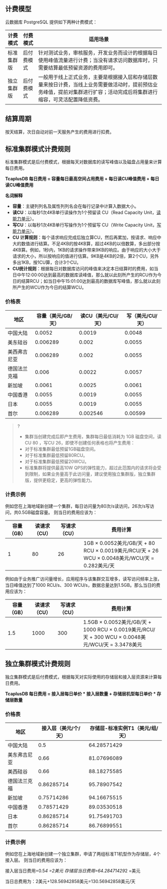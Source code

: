 ## 计费模型
云数据库 PostgreSQL 提供如下两种计费模式：

| 计费模式	| 付费模式|	适用场景|
|----|----|----|
|标准集群版	|后付费模式|针对测试业务，审核服务，开发业务而设计的根据每日使用峰值流量进行计费；当没有请求访问数据库时，只需要结算最低预留资源的费用即可。|
|独立集群版|	后付费模式|一般用于线上正式业务，主要是根据接入层和存储层数量来按日计费，当线上业务需要做活动时，提前预估业务峰值，提前对集群进行扩容；活动完成后将集群进行缩容，可灵活配置降低资费。|

## 结算周期
按天结算，次日自动对前一天服务产生的费用进行扣费。

## 标准集群模式计费规则

标准集群模式是后付费模式，根据每天对数据库的读写峰值以及磁盘占用量来计算每日费用。

**TcaplusDB 每日费用 = 容量每日最高空间占用费用 + 每日读CU峰值费用 + 每日读CU峰值费用**

**名词解释**
- **容量**：主键列列名及属性列列名会在每行记录中计算入数据大小。
- **读CU**：以每秒1次4KB单行读操作为1个预留读 CU（Read Capacity Unit，[读能力单元](https://intl.cloud.tencent.com/document/product/1016/36557)）。
- **写CU**：以每秒1次4KB单行写操作为1个预留写 CU（Write Capacity Unit，[写能力单元](https://intl.cloud.tencent.com/document/product/1016/36557)）。
- **CU 计算规则**：每个请求响应完成后独立算CU，然后再累加，按请求、响应中大的数值进行结算。不足4KB的按4KB算，超过4KB的以倍数算，多出部分按4KB算。例如，1秒内，1KB的请求操作带来9KB的响应。由于响应的大小大于请求的大小，所以按响应的值进行估算。9KB是4KB的2倍，算2个CU，另外多出1KB，按1CU算，合计3个CU。
-  **CU统计规则**：根据每日对数据库访问的峰值来决定本日结算时的费用，如当日中午12:00:00达到最高的数据库读峰值，那么就以此刻所产生的RCU作为今日的结算RCU；如当日中午15:01:00达到最高的数据库写峰值，那么就以此刻所产生的WCU作为今日的结算WCU。

### 价格表

| 地区| 容量（美元/GB/天） | 读CU（美元/CU/天） |  写（美元/CU/天）  |
|---------|---------|---------|---------|
| 中国大陆| 0.0052 | 0.0019 |  0.0048 |
|   美东硅谷  |0.006289|0.002| 0.0055 |
|美西弗吉尼亚|0.006289|0.002|0.0055|
|德国法兰克福| 0.006 | 0.0022 | 0.0057 |
|  新加坡 | 0.0061 |0.0025 | 0.0061 |
|   中国香港  | 0.0055 |0.0019 | 0.0055 |
|   日本  | 0.0055 |0.0019 |0.0055 |
|  首尔  |0.006289|0.002546|0.00599|

>?
> - 集群当创建完成后即产生费用，集群每日最低消耗为 1GB 磁盘空间，读CU 80 ，写CU 26，即使不创建任何表格也将产生费用：
>  - 对于标准集群最低预留1GB磁盘空间。
>  -  对于标准集群最低预留80RCU。
>  -  对于标准集群最低预留20WCU。
>-  标准集群将提供最高10W QPS的弹性能力，超过此范围内的请求将会受到限制，如果业务量高于此访问量，建议使用独立集群版，独立集群版，提供更稳定，更高的弹性能力。
### 计费示例
例如您在上海地域新创建一个集群，每日访问量为80次/s读访问，26次/s写访问，共0.5GB磁盘容量。
则当日的费用应该为：

| 容量（GB） | 读请求（CU） |  写请求（CU）  | 费用计算 |
|---------|---------|---------|-------|
| 1 | 80 |  26 | 1GB × 0.0052美元/GB/天 + 80 RCU × 0.0019美元/RCU/天 + 26 WCU × 0.0048美元/WCU/天 = 0.282美元/天|

例如由于业务推广访问量增长，应用程序与该集群交互增多，读写访问频率上涨，当日峰值达到了1000 RCU/s、300 WCU/s，数据总量达到1.5GB。那么当日的费用应该为：

| 容量（GB） | 读请求（CU） |  写请求（CU）  | 费用计算 |
|---------|---------|---------|-------|
| 1.5 | 1000 |  300 | 1.5GB × 0.0052美元/GB/天 + 1000 RCU × 0.0019美元/RCU/天 + 300 WCU × 0.0048美元/WCU/天 = 3.3478美元 |


## 独立集群模式计费规则
独立集群模式是后付费模式，根据每天对实际使用的存储层和接入层资源来计算每日费用。

**TcaplusDB 每日费用 = 接入层每日单价 * 接入层数量 + 存储层机型每日单价 * 存储层数量**

### 价格表
| 地区| 接入层（美元/个/天） | 存储层-标准实例T1（美元/组/天） |
|---------|---------|---------|
| 中国大陆| 0.5 |64.28571429 |
|   美东弗吉尼亚  |0.66| 81.07696089 |
|   美西硅谷  |	0.66| 88.18275585 |
|德国法兰克福| 0.86285714 | 95.78907542 |
|  新加坡 | 0.75714286 | 94.16675515 |
|   中国香港  | 0.78571429 |89.03530518 |
|   日本  | 0.86285714 | 91.75491703 |
|首尔 |0.86285714|	86.76899551|

### 计费示例
例如您在上海地域新创建一个独立集群，申请了两组标准T1机型作为存储层，4个接入层。
则当日的费用应该为：

接入层当日费用=0.5*4 =2美元
存储层当日费用=64.28471429*2 =美元

当日总费用为：2美元+128.56942858美元=130.56942858美元/天
